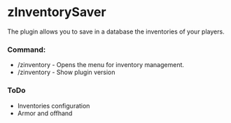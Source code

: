 # zInventorySaver

The plugin allows you to save in a database the inventories of your players.

### Command:
* /zinventory - Opens the menu for inventory management.
* /zinventory - Show plugin version


### ToDo
* Inventories configuration
* Armor and offhand
